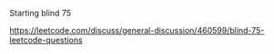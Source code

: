 Starting blind 75

https://leetcode.com/discuss/general-discussion/460599/blind-75-leetcode-questions